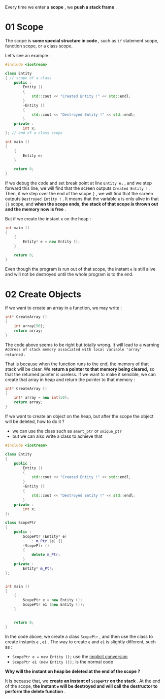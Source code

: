 Every time we enter a **scope** , we **push a stack frame** .

# 01 Scope

The scope is **some special structure in code** , such as `if` statement scope, function scope, or a class scope.

Let's see an example : 

```C++
#include <iostream>

class Entity
{ // scope of a class
	public :
		Entity ()
		{
			std::cout << "Created Entity !" << std::endl;
		}
		~Entity ()
		{
			std::cout << "Destroyed Entity !" << std::endl;
		}
	private :
		int x;
}; // end of a class scope

int main ()
{
	{
		Entity e;
	}

	return 0;
}
```

If we debug the code and set break point at line `Entity e;` , and we step forward this line, we will find that the screen outputs `Created Entity !` . Then, if we step over the end of the scope `}` , we will find that the screen outputs `Destroyed Entity !` . It means that the variable `e` is only alive in that `{}` scope, and **when the scope ends, the stack of that scope is thrown out and the memory now is free** .

But if we create the instant `e` on the heap : 

```C++
int main ()
{
	{
		Entity* e = new Entity ();
	}

	return 0;
}
```

Even though the program is run out of that scope, the instant `e` is still alive and will not be destroyed until the whole program is to the end.

# 02 Create Objects

If we want to create an array in a function, we may write : 

```C++
int* CreateArray ()
{
	int array[50];
	return array;
}
```

The code above seems to be right but totally wrong. It will lead to a warning `Address of stack memory associated with local variable 'array' returned` .

That is because when the function runs to the end, the memory of that stack will be clear. We **return a pointer to that memory being cleared,** so that the returned pointer is useless. If we want to make it sensible, we can create that array in heap and return the pointer to that memory : 

```C++
int* CreateArray ()
{
	int* array = new int[50];
	return array;
}
```

If we want to create an object on the heap, but after the scope the object will be deleted, how to do it ?

- we can use the class such as `smart_ptr` or `unique_ptr` 
- but we can also write a class to achieve that

```C++
#include <iostream>

class Entity
{
	public :
		Entity ()
		{
			std::cout << "Created Entity !" << std::endl;
		}
		~Entity ()
		{
			std::cout << "Destroyed Entity !" << std::endl;
		}
	private :
		int x;
};

class ScopePtr
{
	public :
		ScopePtr (Entity* e)
			: m_Ptr (e) {}
		~ScopePtr ()
		{
			delete m_Ptr;
		}
	private :
		Entity* m_Ptr;
};


int main ()
{
	{
		ScopePtr e = new Entity ();
		ScopePtr e1 (new Entity ());
	}


	return 0;
}
```

In the code above, we create a class `ScopePtr` , and then use the class to create instants `e` , `e1` . The way to create `e` and `e1` is slightly different, such as : 

- `ScopePtr e = new Entity ();` use the [implicit conversion](../02%20Class/10.%20Implicit%20and%20Explicit.md#10.1%20Implicit%20Conversion) 
- `ScopePtr e1 (new Entity ());` is the normal code

**Why will the instant on heap be deleted at the end of the scope ?** 

It is because that, we **create an instant of `ScopePtr` on the stack** . At the end of the scope, **the instant `e` will be destroyed and will call the destructor to perform the delete function** .